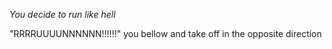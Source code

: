 *You decide to run like hell*

"RRRRUUUUNNNNNN!!!!!!" you bellow and take off in the opposite direction